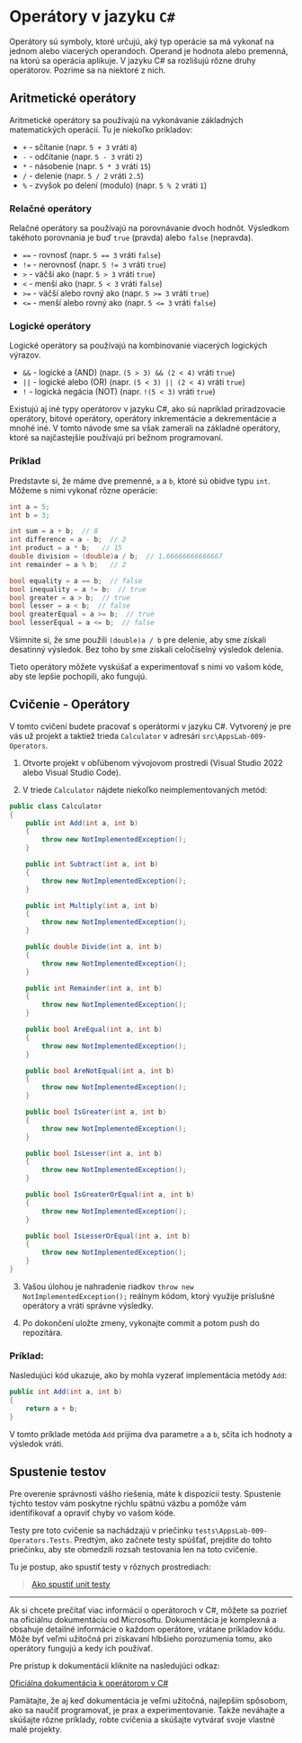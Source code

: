# Operátory v jazyku `C#`

Operátory sú symboly, ktoré určujú, aký typ operácie sa má vykonať na jednom alebo viacerých operandoch. Operand je hodnota alebo premenná, na ktorú sa operácia aplikuje. V jazyku C# sa rozlišujú rôzne druhy operátorov. Pozrime sa na niektoré z nich.

## Aritmetické operátory

Aritmetické operátory sa používajú na vykonávanie základných matematických operácií. Tu je niekoľko príkladov:

- `+` - sčítanie (napr. `5 + 3` vráti `8`)
- `-` - odčítanie (napr. `5 - 3` vráti `2`)
- `*` - násobenie (napr. `5 * 3` vráti `15`)
- `/` - delenie (napr. `5 / 2` vráti `2.5`)
- `%` - zvyšok po delení (modulo) (napr. `5 % 2` vráti `1`)

### Relačné operátory

Relačné operátory sa používajú na porovnávanie dvoch hodnôt. Výsledkom takéhoto porovnania je buď `true` (pravda) alebo `false` (nepravda).

- `==` - rovnosť (napr. `5 == 3` vráti `false`)
- `!=` - nerovnosť (napr. `5 != 3` vráti `true`)
- `>` - väčší ako (napr. `5 > 3` vráti `true`)
- `<` - menší ako (napr. `5 < 3` vráti `false`)
- `>=` - väčší alebo rovný ako (napr. `5 >= 3` vráti `true`)
- `<=` - menší alebo rovný ako (napr. `5 <= 3` vráti `false`)

### Logické operátory

Logické operátory sa používajú na kombinovanie viacerých logických výrazov.

- `&&` - logické a (AND) (napr. `(5 > 3) && (2 < 4)` vráti `true`)
- `||` - logické alebo (OR) (napr. `(5 < 3) || (2 < 4)` vráti `true`)
- `!` - logická negácia (NOT) (napr. `!(5 < 3)` vráti `true`)

Existujú aj iné typy operátorov v jazyku C#, ako sú napríklad priradzovacie operátory, bitové operátory, operátory inkrementácie a dekrementácie a mnohé iné. V tomto návode sme sa však zamerali na základné operátory, ktoré sa najčastejšie používajú pri bežnom programovaní.

### Príklad

Predstavte si, že máme dve premenné, `a` a `b`, ktoré sú obidve typu `int`. Môžeme s nimi vykonať rôzne operácie:

```csharp
int a = 5;
int b = 3;

int sum = a + b;  // 8
int difference = a - b;  // 2
int product = a * b;   // 15
double division = (double)a / b;  // 1.66666666666667
int remainder = a % b;   // 2

bool equality = a == b;  // false
bool inequality = a != b;  // true
bool greater = a > b;  // true
bool lesser = a < b;  // false
bool greaterEqual = a >= b;  // true
bool lesserEqual = a <= b;  // false
```

Všimnite si, že sme použili `(double)a / b` pre delenie, aby sme získali desatinný výsledok. Bez toho by sme získali celočíselný výsledok delenia.

Tieto operátory môžete vyskúšať a experimentovať s nimi vo vašom kóde, aby ste lepšie pochopili, ako fungujú.

## Cvičenie - Operátory

V tomto cvičení budete pracovať s operátormi v jazyku C#. Vytvorený je pre vás už projekt a taktiež trieda `Calculator` v adresári `src\AppsLab-009-Operators`.

1. Otvorte projekt v obľúbenom vývojovom prostredí (Visual Studio 2022 alebo Visual Studio Code).

2. V triede `Calculator` nájdete niekoľko neimplementovaných metód:

```csharp
public class Calculator
{
    public int Add(int a, int b)
    {
        throw new NotImplementedException();
    }

    public int Subtract(int a, int b)
    {
        throw new NotImplementedException();
    }

    public int Multiply(int a, int b)
    {
        throw new NotImplementedException();
    }

    public double Divide(int a, int b)
    {
        throw new NotImplementedException();
    }

    public int Remainder(int a, int b)
    {
        throw new NotImplementedException();
    }

    public bool AreEqual(int a, int b)
    {
        throw new NotImplementedException();
    }

    public bool AreNotEqual(int a, int b)
    {
        throw new NotImplementedException();
    }

    public bool IsGreater(int a, int b)
    {
        throw new NotImplementedException();
    }

    public bool IsLesser(int a, int b)
    {
        throw new NotImplementedException();
    }

    public bool IsGreaterOrEqual(int a, int b)
    {
        throw new NotImplementedException();
    }

    public bool IsLesserOrEqual(int a, int b)
    {
        throw new NotImplementedException();
    }
}
```

3. Vašou úlohou je nahradenie riadkov `throw new NotImplementedException();` reálnym kódom, ktorý využije príslušné operátory a vráti správne výsledky.

4. Po dokončení uložte zmeny, vykonajte commit a potom push do repozitára.

### Príklad:

Nasledujúci kód ukazuje, ako by mohla vyzerať implementácia metódy `Add`:

```csharp
public int Add(int a, int b)
{
    return a + b;
}
```

V tomto príklade metóda `Add` prijíma dva parametre `a` a `b`, sčíta ich hodnoty a výsledok vráti.

## Spustenie testov

Pre overenie správnosti vášho riešenia, máte k dispozícii testy. Spustenie týchto testov vám poskytne rýchlu spätnú väzbu a pomôže vám identifikovať a opraviť chyby vo vašom kóde.

Testy pre toto cvičenie sa nachádzajú v priečinku `tests\AppsLab-009-Operators.Tests`.
Predtým, ako začnete testy spúšťať, prejdite do tohto priečinku, aby ste obmedzili rozsah testovania len na toto cvičenie.

Tu je postup, ako spustiť testy v rôznych prostrediach:
> [Ako spustiť unit testy](/lekcie/Ako_spustit_unit_testy.md)

---

Ak si chcete prečítať viac informácií o operátoroch v C#, môžete sa pozrieť na oficiálnu dokumentáciu od Microsoftu. Dokumentácia je komplexná a obsahuje detailné informácie o každom operátore, vrátane príkladov kódu. Môže byť veľmi užitočná pri získavaní hlbšieho porozumenia tomu, ako operátory fungujú a kedy ich používať.

Pre prístup k dokumentácii kliknite na nasledujúci odkaz:

[Oficiálna dokumentácia k operátorom v C#](https://learn.microsoft.com/en-us/dotnet/csharp/language-reference/operators/)

Pamätajte, že aj keď dokumentácia je veľmi užitočná, najlepším spôsobom, ako sa naučiť programovať, je prax a experimentovanie. Takže neváhajte a skúšajte rôzne príklady, robte cvičenia a skúšajte vytvárať svoje vlastné malé projekty.
